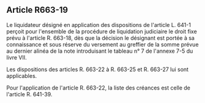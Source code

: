 Article R663-19
----
Le liquidateur désigné en application des dispositions de l'article L. 641-1
perçoit pour l'ensemble de la procédure de liquidation judiciaire le droit fixe
prévu à l'article R. 663-18, dès que la décision le désignant est portée à sa
connaissance et sous réserve du versement au greffier de la somme prévue au
dernier alinéa de la note introduisant le tableau n° 7 de l'annexe 7-5 du livre
VII.

Les dispositions des articles R. 663-22 à R. 663-25 et R. 663-27 lui sont
applicables.

Pour l'application de l'article R. 663-22, la liste des créances est celle de
l'article R. 641-39.
